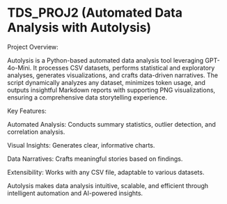 # TDS_PROJ2 (Automated Data Analysis with Autolysis)


Project Overview:

Autolysis is a Python-based automated data analysis tool leveraging GPT-4o-Mini. It processes CSV datasets, performs statistical and exploratory analyses, generates visualizations, and crafts data-driven narratives. The script dynamically analyzes any dataset, minimizes token usage, and outputs insightful Markdown reports with supporting PNG visualizations, ensuring a comprehensive data storytelling experience.

Key Features:

Automated Analysis: Conducts summary statistics, outlier detection, and correlation analysis.

Visual Insights: Generates clear, informative charts.

Data Narratives: Crafts meaningful stories based on findings.

Extensibility: Works with any CSV file, adaptable to various datasets.

Autolysis makes data analysis intuitive, scalable, and efficient through intelligent automation and AI-powered insights.

